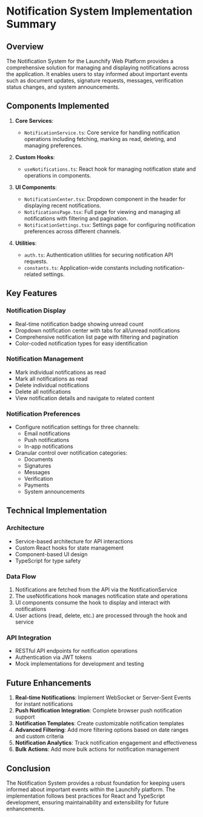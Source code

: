# Notification System Implementation Summary

## Overview

The Notification System for the Launchify Web Platform provides a comprehensive solution for managing and displaying notifications across the application. It enables users to stay informed about important events such as document updates, signature requests, messages, verification status changes, and system announcements.

## Components Implemented

1. **Core Services**:
   - `NotificationService.ts`: Core service for handling notification operations including fetching, marking as read, deleting, and managing preferences.

2. **Custom Hooks**:
   - `useNotifications.ts`: React hook for managing notification state and operations in components.

3. **UI Components**:
   - `NotificationCenter.tsx`: Dropdown component in the header for displaying recent notifications.
   - `NotificationsPage.tsx`: Full page for viewing and managing all notifications with filtering and pagination.
   - `NotificationSettings.tsx`: Settings page for configuring notification preferences across different channels.

4. **Utilities**:
   - `auth.ts`: Authentication utilities for securing notification API requests.
   - `constants.ts`: Application-wide constants including notification-related settings.

## Key Features

### Notification Display
- Real-time notification badge showing unread count
- Dropdown notification center with tabs for all/unread notifications
- Comprehensive notification list page with filtering and pagination
- Color-coded notification types for easy identification

### Notification Management
- Mark individual notifications as read
- Mark all notifications as read
- Delete individual notifications
- Delete all notifications
- View notification details and navigate to related content

### Notification Preferences
- Configure notification settings for three channels:
  - Email notifications
  - Push notifications
  - In-app notifications
- Granular control over notification categories:
  - Documents
  - Signatures
  - Messages
  - Verification
  - Payments
  - System announcements

## Technical Implementation

### Architecture
- Service-based architecture for API interactions
- Custom React hooks for state management
- Component-based UI design
- TypeScript for type safety

### Data Flow
1. Notifications are fetched from the API via the NotificationService
2. The useNotifications hook manages notification state and operations
3. UI components consume the hook to display and interact with notifications
4. User actions (read, delete, etc.) are processed through the hook and service

### API Integration
- RESTful API endpoints for notification operations
- Authentication via JWT tokens
- Mock implementations for development and testing

## Future Enhancements

1. **Real-time Notifications**: Implement WebSocket or Server-Sent Events for instant notifications
2. **Push Notification Integration**: Complete browser push notification support
3. **Notification Templates**: Create customizable notification templates
4. **Advanced Filtering**: Add more filtering options based on date ranges and custom criteria
5. **Notification Analytics**: Track notification engagement and effectiveness
6. **Bulk Actions**: Add more bulk actions for notification management

## Conclusion

The Notification System provides a robust foundation for keeping users informed about important events within the Launchify platform. The implementation follows best practices for React and TypeScript development, ensuring maintainability and extensibility for future enhancements. 